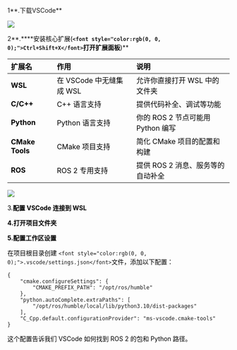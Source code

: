 1**.下载VSCode**

![](https://cdn.nlark.com/yuque/0/2025/png/61715014/1760446689172-7835fcfa-7ba0-4789-8e93-0f5e4bb63e0a.png)

2**.****<font style="color:rgb(0, 0, 0);">安装核心扩展(</font>**`<font style="color:rgb(0, 0, 0);">Ctrl+Shift+X</font>`<font style="color:rgb(0, 0, 0);">打开扩展面板</font>**<font style="color:rgb(0, 0, 0);">)</font>**

| <font style="color:rgb(0, 0, 0);">扩展名</font> | <font style="color:rgb(0, 0, 0);">作用</font> | <font style="color:rgb(0, 0, 0);">说明</font> |
| :--- | :--- | :--- |
| **<font style="color:rgb(0, 0, 0);">WSL</font>** | <font style="color:rgb(0, 0, 0);">在 VSCode 中无缝集成 WSL</font> | <font style="color:rgb(0, 0, 0);">允许你直接打开 WSL 中的文件夹</font> |
| **<font style="color:rgb(0, 0, 0);">C/C++</font>** | <font style="color:rgb(0, 0, 0);">C++ 语言支持</font> | <font style="color:rgb(0, 0, 0);">提供代码补全、调试等功能</font> |
| **<font style="color:rgb(0, 0, 0);">Python</font>** | <font style="color:rgb(0, 0, 0);">Python 语言支持</font> | <font style="color:rgb(0, 0, 0);">你的 ROS 2 节点可能用 Python 编写</font> |
| **<font style="color:rgb(0, 0, 0);">CMake Tools</font>** | <font style="color:rgb(0, 0, 0);">CMake 项目支持</font> | <font style="color:rgb(0, 0, 0);">简化 CMake 项目的配置和构建</font> |
| **<font style="color:rgb(0, 0, 0);">ROS</font>** | <font style="color:rgb(0, 0, 0);">ROS 2 专用支持</font> | <font style="color:rgb(0, 0, 0);">提供 ROS 2 消息、服务等的自动补全</font> |


![](https://cdn.nlark.com/yuque/0/2025/png/61715014/1760446769722-bca6cdca-34c5-479e-a634-a20b109f9c83.png)

<font style="color:rgb(0, 0, 0);">3.</font>**<font style="color:rgb(0, 0, 0);">配置 VSCode 连接到 WSL</font>**

**<font style="color:rgb(0, 0, 0);">4.打开项目文件夹</font>**

**<font style="color:rgb(0, 0, 0);">5.配置工作区设置</font>**

<font style="color:rgb(0, 0, 0);">在项目根目录创建 </font>`<font style="color:rgb(0, 0, 0);">.vscode/settings.json</font>`<font style="color:rgb(0, 0, 0);">文件，添加以下配置：</font>

```plain
{
    "cmake.configureSettings": {
        "CMAKE_PREFIX_PATH": "/opt/ros/humble"
    },
    "python.autoComplete.extraPaths": [
        "/opt/ros/humble/local/lib/python3.10/dist-packages"
    ],
    "C_Cpp.default.configurationProvider": "ms-vscode.cmake-tools"
}
```

<font style="color:rgb(0, 0, 0);">这个配置告诉我们 VSCode 如何找到 ROS 2 的包和 Python 路径。</font>

